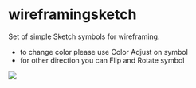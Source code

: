 # wireframingsketch
Set of simple Sketch symbols for wireframing.

- to change color please use Color Adjust on symbol
- for other direction you can Flip and Rotate symbol

![](https://raw.githubusercontent.com/mariuszostrowski/wireframingsketch/master/preview.gif)
